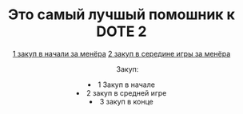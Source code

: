 <!DOCTYPE htil>
<html>
  <head>
    <meta charset="UTF-8>
                   <title>Виталий 9-класс</title>
                   <link rel="stylesneet" href="style.css">
  </head>
  <body>
       <header>         
            <h1>Это самый лучшый помошник к DOTE 2</h1>
            <nav>
                                                             <a href="index.html">1 закуп в начали за менёра</a> 
                                                                                 <a href="second.html">2 закуп в середине игры за менёра</a>
            
<ul>Закуп:</ul> <li>1 Закуп в начале </li> 
<li>2 закуп в средней игре</li>
<li>3 закуп в конце</li>
